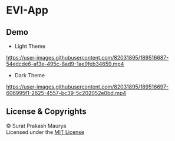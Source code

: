 # EVI-App

## Demo
- Light Theme


https://user-images.githubusercontent.com/82031895/189516687-54edcde6-af3e-495c-8ad9-1ae9feb34659.mp4


- Dark Theme


https://user-images.githubusercontent.com/82031895/189516697-606995f1-2625-4557-bc39-5c202052e0bd.mp4


## License & Copyrights
© Surat Prakash Maurya <br/>
Licensed under the [MIT License](LICENSE)
